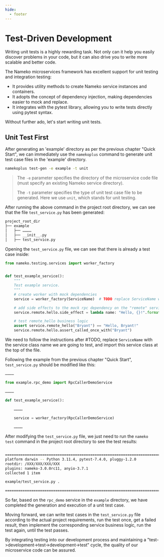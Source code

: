 ```yaml
---
hide:
  - footer
---
```


# Test-Driven Development

Writing unit tests is a highly rewarding task. Not only can it help you easily discover problems in your code, but it can also drive you to write more scalable and better code.

The Nameko microservices framework has excellent support for unit testing and integration testing:

- It provides utility methods to create Nameko service instances and containers.
- It adopts the concept of dependency injection, making dependencies easier to mock and replace.
- It integrates with the pytest library, allowing you to write tests directly using pytest syntax.

Without further ado, let's start writing unit tests.

## Unit Test First

After generating an 'example' directory as per the previous chapter "Quick Start", we can immediately use the `namekoplus` command to generate unit test case files in the 'example' directory.

```bash
namekoplus test-gen -e example -t unit
```

> The `-e` parameter specifies the directory of the microservice code file (must specify an existing Nameko service directory).
>
> The `-t` parameter specifies the type of unit test case file to be generated. Here we use `unit`, which stands for unit testing.

After running the above command in the project root directory, we can see that the file `test_service.py` has been generated:

```bash
project_root_dir
├── example
│   ├── …………
│   ├── __init__.py
│   ├── test_service.py
```

Opening the `test_service.py` file, we can see that there is already a test case inside:

```python
from nameko.testing.services import worker_factory


def test_example_service():
    """
    Test example service.
    """
    # create worker with mock dependencies
    service = worker_factory(ServiceName)  # TODO replace ServiceName with the name of the service and import it

    # add side effects to the mock rpc dependency on the "remote" service
    service.remote.hello.side_effect = lambda name: "Hello, {}!".format(name)

    # test remote_hello business logic
    assert service.remote_hello("Bryant") == "Hello, Bryant!"
    service.remote.hello.assert_called_once_with("Bryant")

```

We need to follow the instructions after #TODO, replace `ServiceName` with the service class name we are going to test, and import this service class at the top of the file.

Following the example from the previous chapter "Quick Start", `test_service.py` should be modified like this:

```python
…………

from example.rpc_demo import RpcCallerDemoService

…………

def test_example_service():

    …………
    
    service = worker_factory(RpcCallerDemoService)

    …………
```

After modifying the `test_service.py` file, we just need to run the `nameko test` command in the project root directory to see the test results:

```bash

========================================================================================================== test session starts ===========================================================================================================
platform darwin -- Python 3.11.4, pytest-7.4.0, pluggy-1.2.0
rootdir: /XXX/XXX/XXX/XXX
plugins: nameko-3.0.0rc11, anyio-3.7.1
collected 1 item

example/test_service.py .                                                                                                                                                                                                          [100%]

=========================================================================================================== 1 passed in 0.11s ============================================================================================================
```

So far, based on the `rpc_demo` service in the `example` directory, we have completed the generation and execution of a unit test case.

Moving forward, we can write test cases in the `test_service.py` file according to the actual project requirements, run the test once, get a failed result, then implement the corresponding service business logic, run the test again, until the test passes.

By integrating testing into our development process and maintaining a "test->development->test->development->test" cycle, the quality of our microservice code can be assured.